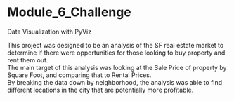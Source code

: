 # Module_6_Challenge
Data Visualization with PyViz

This project was designed to be an analysis of the SF real estate market to determine if there were opportunities for those looking to buy property and rent them out.  
The main target of this analysis was looking at the Sale Price of property by Square Foot, and comparing that to Rental Prices.  
By breaking the data down by neighborhood, the analysis was able to find different locations in the city that are potentially more profitable.
